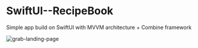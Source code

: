 # SwiftUI--RecipeBook
Simple app build on SwiftUI with MVVM architecture + Combine framework 

![grab-landing-page](https://github.com/izombieprod/SwiftUI--RecipeBook/blob/main/app%20preview.gif)
